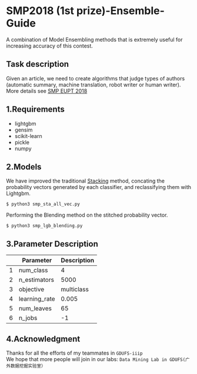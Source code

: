 # SMP2018 (1st prize)-Ensemble-Guide

A combination of Model Ensembling methods that is extremely useful for increasing accuracy of this contest.

## Task description
Given an article, we need to create algorithms that judge types of authors (automatic summary, machine translation, robot writer or human writer). 
More details see [SMP EUPT 2018](https://www.biendata.com/competition/smpeupt2018/)

## 1.Requirements
* lightgbm
* gensim
* scikit-learn
* pickle
* numpy

## 2.Models
We have improved the traditional [Stacking](https://zhuanlan.zhihu.com/p/26890738 "悬停显示") method, concating the probability vectors generated by each classifier, and reclassifying them with Lightgbm.

    $ python3 smp_sta_all_vec.py
Performing the Blending method on the stitched probability vector.

    $ python3 smp_lgb_blending.py


## 3.Parameter Description
|  | Parameter |Description  |
| ------------ | ------------ | ------------ |
|1|num_class| 4 |
|2|n_estimators| 5000 |
|3|objective| multiclass |
|4|learning_rate| 0.005 |
|5|num_leaves| 65 |
|6|n_jobs| -1 |

## 4.Acknowledgment
Thanks for all the efforts of my teammates in `GDUFS-iiip` 
</br> We hope that more people will join in our labs: `Data Mining Lab in GDUFS(广外数据挖掘实验室）`


